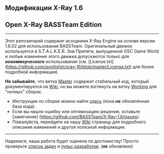 ## Модификации X-Ray 1.6
## Open X-Ray BASSTeam Edition
----
Этот репозиторий содержит исходники X-Ray Engine на основе версии 1.6.02 для использования BASSTeam.
Оригинальный движок используется в S.T.A.L.K.E.R. Зов Припяти, выпущенной GSC Game World и любые изменения этого движка допускаются только для ***некоммерческого*** использования (см. [License.txt] (https://github.com/avoitishin/xray-16/blob/master/License.txt) для более подробной информации).

**Не забывайте**, что ветка [Master](https://github.com/BASSTeam/X-Ray-1.6/tree/master) содержит стабильный код, который документируется на [Wiki](https://github.com/BASSTeam/X-Ray-1.6/wiki), но вы можете взглянуть на ветку [Working](https://github.com/BASSTeam/X-Ray-1.6/tree/working) для "ночных" сборок.

* Инструкции по сборке можно найти [здесь](https://github.com/BASSTeam/X-Ray-1.6/blob/working/doc/howto/build.txt) (пока **не** обновлённая база кода).
* Если вы нашли ошибку или оптимизацию решения, оставьте [замечание] (https://github.com/BASSTeam/X-Ray-1.6/issues).
* Пожалуйста, перейдите на нашу [Wiki](https://github.com/avoitishin/xray-16/wiki) страницу для подробного описания изменений и другой полезной информации.
---
Надеемся, наша работа будет оценена по достоинству! Просто проверьте [список задач](https://github.com/BASSTeam/X-Ray-1.6/blob/master/doc/design/task_list.txt) и [пульс разработки](https://github.com/BASSTeam/X-Ray-1.6/tree/master/doc/procedure). (**не** обновлено)
